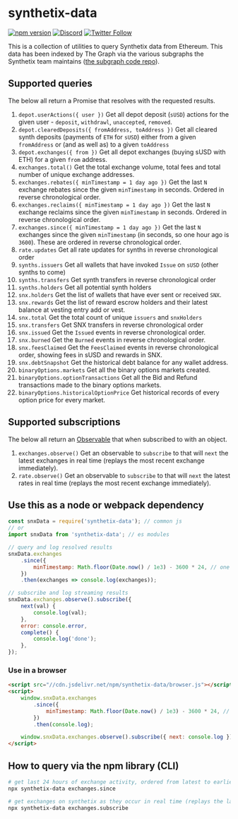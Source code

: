 # synthetix-data

[![npm version](https://badge.fury.io/js/synthetix-data.svg)](https://badge.fury.io/js/synthetix-data)
[![Discord](https://img.shields.io/discord/413890591840272394.svg?color=768AD4&label=discord&logo=https%3A%2F%2Fdiscordapp.com%2Fassets%2F8c9701b98ad4372b58f13fd9f65f966e.svg)](https://discordapp.com/channels/413890591840272394/)
[![Twitter Follow](https://img.shields.io/twitter/follow/synthetix_io.svg?label=synthetix_io&style=social)](https://twitter.com/synthetix_io)

This is a collection of utilities to query Synthetix data from Ethereum. This data has been indexed by The Graph via the various subgraphs the Synthetix team maintains ([the subgraph code repo](https://github.com/Synthetixio/synthetix-subgraph)).

## Supported queries

The below all return a Promise that resolves with the requested results.

1. `depot.userActions({ user })` Get all depot deposit (`sUSD`) actions for the given user - `deposit`, `withdrawl`, `unaccepted`, `removed`.
2. `depot.clearedDeposits({ fromAddress, toAddress })` Get all cleared synth deposits (payments of `ETH` for `sUSD`) either from a given `fromAddress` or (and as well as) to a given `toAddress`
3. `depot.exchanges({ from })` Get all depot exchanges (buying sUSD with ETH) for a given `from` address.
4. `exchanges.total()` Get the total exchange volume, total fees and total number of unique exchange addresses.
5. `exchanges.rebates({ minTimestamp = 1 day ago })` Get the last `N` exchange rebates since the given `minTimestamp` in seconds. Ordered in reverse chronological order.
6. `exchanges.reclaims({ minTimestamp = 1 day ago })` Get the last `N` exchange reclaims since the given `minTimestamp` in seconds. Ordered in reverse chronological order.
7. `exchanges.since({ minTimestamp = 1 day ago })` Get the last `N` exchanges since the given `minTimestamp` (in seconds, so one hour ago is `3600`). These are ordered in reverse chronological order.
8. `rate.updates` Get all rate updates for synths in reverse chronological order
9. `synths.issuers` Get all wallets that have invoked `Issue` on `sUSD` (other synths to come)
10. `synths.transfers` Get synth transfers in reverse chronological order
11. `synths.holders` Get all potential synth holders
12. `snx.holders` Get the list of wallets that have ever sent or received `SNX`.
13. `snx.rewards` Get the list of reward escrow holders and their latest balance at vesting entry add or vest.
14. `snx.total` Get the total count of unique `issuers` and `snxHolders`
15. `snx.transfers` Get SNX transfers in reverse chronological order
16. `snx.issued` Get the `Issued` events in reverse chronological order.
17. `snx.burned` Get the `Burned` events in reverse chronological order.
18. `snx.feesClaimed` Get the `FeesClaimed` events in reverse chronological order, showing fees in sUSD and rewards in SNX.
19. `snx.debtSnapshot` Get the historical debt balance for any wallet address.
20. `binaryOptions.markets` Get all the binary options markets created.
21. `binaryOptions.optionTransactions` Get all the Bid and Refund transactions made to the binary options markets.
22. `binaryOptions.historicalOptionPrice` Get historical records of every option price for every market.

## Supported subscriptions

The below all return an [Observable](https://github.com/tc39/proposal-observable) that when subscribed to with an object.

1. `exchanges.observe()` Get an observable to `subscribe` to that will `next` the latest exchanges in real time (replays the most recent exchange immediately).
1. `rate.observe()` Get an observable to `subscribe` to that will `next` the latest rates in real time (replays the most recent exchange immediately).

## Use this as a node or webpack dependency

```javascript
const snxData = require('synthetix-data'); // common js
// or
import snxData from 'synthetix-data'; // es modules

// query and log resolved results
snxData.exchanges
	.since({
		minTimestamp: Math.floor(Date.now() / 1e3) - 3600 * 24, // one day ago
	})
	.then(exchanges => console.log(exchanges));

// subscribe and log streaming results
snxData.exchanges.observe().subscribe({
	next(val) {
		console.log(val);
	},
	error: console.error,
	complete() {
		console.log('done');
	},
});
```

### Use in a browser

```html
<script src="//cdn.jsdelivr.net/npm/synthetix-data/browser.js"></script>
<script>
	window.snxData.exchanges
		.since({
			minTimestamp: Math.floor(Date.now() / 1e3) - 3600 * 24, // one day ago
		})
		.then(console.log);

	window.snxData.exchanges.observe().subscribe({ next: console.log });
</script>
```

## How to query via the npm library (CLI)

```bash
# get last 24 hours of exchange activity, ordered from latest to earliest
npx synthetix-data exchanges.since

# get exchanges on synthetix as they occur in real time (replays the last exchange first)
npx synthetix-data exchanges.subscribe
```
